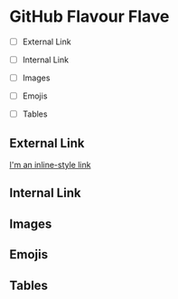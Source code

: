 # GitHub Flavour Flave

- [ ] External Link
- [ ] Internal Link
- [ ] Images
- [ ] Emojis
- [ ] Tables


## External Link
[I'm an inline-style link](https://www.google.com)

## Internal Link
## Images
## Emojis
## Tables
